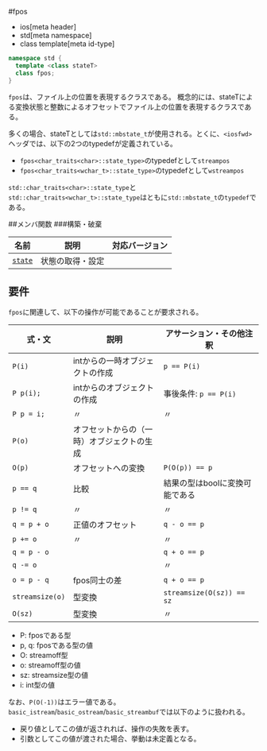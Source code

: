 #fpos
* ios[meta header]
* std[meta namespace]
* class template[meta id-type]

```cpp
namespace std {
  template <class stateT>
  class fpos;
}
```

`fpos`は、ファイル上の位置を表現するクラスである。
概念的には、stateTによる変換状態と整数によるオフセットでファイル上の位置を表現するクラスである。

多くの場合、stateTとしては`std::mbstate_t`が使用される。とくに、`<iosfwd>`ヘッダでは、以下の2つのtypedefが定義されている。

- `fpos<char_traits<char>::state_type>`のtypedefとして`streampos`
- `fpos<char_traits<wchar_t>::state_type>`のtypedefとして`wstreampos`

`std::char_traits<char>::state_type`と`std::char_traits<wchar_t>::state_type`はともに`std::mbstate_t`の`typedef`である。

##メンバ関数
###構築・破棄

| 名前                      | 説明             | 対応バージョン |
|---------------------------|------------------|----------------|
| [`state`](./fpos/state.md.nolink) | 状態の取得・設定 |                |

## 要件
`fpos`に関連して、以下の操作が可能であることが要求される。

| 式・文          | 説明                                       | アサーション・その他注釈       |
|-----------------|--------------------------------------------|--------------------------------|
| `P(i)`          | intからの一時オブジェクトの作成            | `p == P(i)`                    |
| `P p(i);`       | intからのオブジェクトの作成                | 事後条件: `p == P(i)`          |
| `P p = i;`      | 〃                                         | 〃                             |
| `P(o)`          | オフセットからの（一時）オブジェクトの生成 |                                |
| `O(p)`          | オフセットへの変換                         | `P(O(p)) == p`                 |
| `p == q`        | 比較                                       | 結果の型はboolに変換可能である |
| `p != q`        | 〃                                         | 〃                             |
| `q = p + o`     | 正値のオフセット                           | `q - o == p`                   |
| `p += o`        | 〃                                         | 〃                             |
| `q = p - o`     |                                            | `q + o == p`                   |
| `q -= o`        |                                            | 〃                             |
| `o = p - q`     | fpos同士の差                               | `q + o == p`                   |
| `streamsize(o)` | 型変換                                     | `streamsize(O(sz)) == sz`      |
| `O(sz)`         | 型変換                                     | 〃                             |

- P: fpos<T>である型
- p, q: fpos<T>である型の値
- O: streamoff型
- o: streamoff型の値
- sz: streamsize型の値
- i: int型の値

なお、`P(O(-1))`はエラー値である。`basic_istream`/`basic_ostream`/`basic_streambuf`では以下のように扱われる。

- 戻り値としてこの値が返されれば、操作の失敗を表す。
- 引数としてこの値が渡された場合、挙動は未定義となる。
